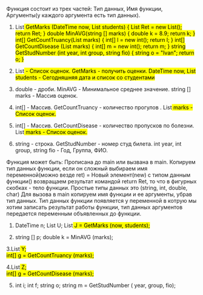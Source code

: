 Функция состоит из трех частей: Тип данных, Имя функции, Аргументы(у каждого аргумента есть тип данных).

1. List<Mark> GetMarks (DateTime now, List<string> students) {
  List<Mark> Ret = new List<Mark>();
  return Ret;
  }
  double MinAVG(string [] marks) {
  double k = 8.9;
  return k;
  }
  int[] GetCountTruancy(List<Mark> marks) {
  int[] l = new int();
  return l;
  }
  int[] GetCountDisease (List<Mark> marks) {
  int[] m = new int();
  return m;
  }
  string GetStudNumber (int year, int group, string fio) {
   string o = "Ivan";
   return o;
  }
  
  1. List<Mark> - Список оценок. GetMarks - получить оценки. DateTime now, List<string> students - Сегодняшняя дата и список со студентами
  2. double - дроби. MinAVG - Минимальное среднее значение. string [] marks - Массив оценок.
  3. int[] - Массив. GetCountTruancy - количество прогулов . List<Mark> marks - Список оценок.
  4. int[]  - Массив. GetCountDisease - количество пропусков по болезни. List<Mark> marks - Список оценок.
  5. string - строка. GetStudNumber - номер студ билета. int year, int group, string fio - Год, Группа, ФИО.
  
  Функция может быть: Прописана до main или вызвана в main.
  Копируем тип данных функции, если он сложный выбираем имя переменной(можно везде ret) = Новый элемент(new) с типом данным функции() возвращаем результат командой return Ret, то что в фигурных скобках - тело функции.
  Простые типы данных это (string, int, double, char) 
  Для вызова в main копируем имя функции и ее аргументы, убрав тип данных. Тип данных функции появляется у переменной в котрую мы хотим записать результат работы функции, тип данных аргументов передается переменным объявленных до функции.
 1. DateTime n;
  List<string> U;
  List<Mark> J = GetMarks (now, students);
  
 2. string [] p;
  double k = MinAVG (marks);
  
 3.List<Mark> Y;  
 int[] g = GetCountTruancy (marks);
  
 4.List<Mark> Z;  
 int[] g = GetCountDisease (marks);
  
 5. int i;
    int f;
    string o;
    string m = GetStudNumber ( year,  group,  fio);
  
  
  
 
